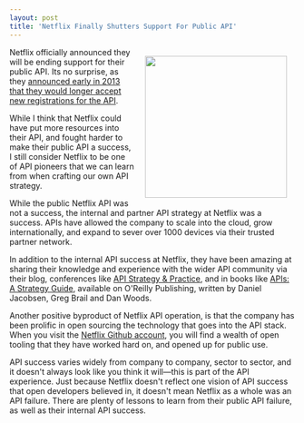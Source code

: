 ```yaml
---
layout: post
title: 'Netflix Finally Shutters Support For Public API'
---
```

<p><img style="padding: 15px;" src="https://s3.amazonaws.com/kinlane-productions/api-evangelist/netflix/netflix-logo.png" alt="" width="250" align="right" /></p>
<p>Netflix officially announced they will be ending support for their public API. Its no surprise, as they <a href="http://apievangelist.com/2013/03/12/netflix-api-is-much-more-than-a-public-api/">announced early in 2013 that they would longer accept new registrations for the API</a>.</p>
<p>While I think that Netflix could have put more resources into their API, and fought harder to make their public API a success, I still consider Netflix to be one of API pioneers that we can learn from when crafting our own API strategy.</p>
<p>While the public Netflix API was not a success, the internal and partner API strategy at Netflix was a success. APIs have allowed the company to scale into the cloud, grow internationally, and expand to sever over 1000 devices via their trusted partner network.</p>
<p>In addition to the internal API success at Netflix, they have been amazing at sharing their knowledge and experience with the wider API community via their blog, conferences like <a href="http://apistrategyconference.com/">API Strategy &amp; Practice</a>, and in books like <a href="http://shop.oreilly.com/product/0636920021223.do">APIs: A Strategy Guide</a>, available on O'Reilly Publishing, written by Daniel Jacobsen, Greg Brail and Dan Woods.</p>
<p>Another positive byproduct of Netflix API operation, is that the company has been prolific in open sourcing the technology that goes into the API stack. When you visit the <a href="https://github.com/Netflix">Netflix Github account</a>, you will find a wealth of open tooling that they have worked hard on, and opened up for public use.</p>
<p>API success varies widely from company to company, sector to sector, and it doesn't always look like you think it will&mdash;this is part of the API experience. Just because Netflix doesn't reflect one vision of API success that open developers believed in, it doesn't mean Netflix as a whole was an API failure. There are plenty of lessons to learn from their public API failure, as well as their internal API success.</p>
